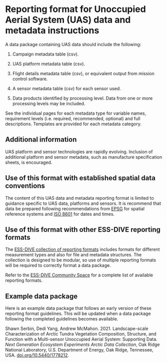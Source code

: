 # Reporting format for Unoccupied Aerial System (UAS) data and metadata instructions

A data package containing UAS data should include the following: 

1. Campaign metadata table (csv). 

2. UAS platform metadata table (csv).
   
3. Flight details metadata table (csv), or equivalent output from mission control software.  

4. A sensor metadata table (csv) for each sensor used.

5. Data products identified by processing level. Data from one or more processing levels may be included.

See the individual pages for each metadata type for variable names, requirement levels (i.e. required, recommended, optional) and full descriptions. Templates are provided for each metadata category. 

## Additional information
UAS platform and sensor technologies are rapidly evolving. Inclusion of additional platform and sensor metadata, such as manufacture specification sheets, is encouraged. 

## Use of this format with established spatial data conventions
The content of this UAS data and metadata reporting format is limited to guidance specific to UAS data, platforms and sensors. It is recommend that data be prepared following recommendations from [EPSG](https://spatialreference.org/ref/epsg/) for spatial reference systems and [ISO 8601](https://www.iso.org/iso-8601-date-and-time-format.html) for dates and times. 

## Use of this format with other ESS-DIVE reporting formats
The [ESS-DIVE collection of reporting formats](https://github.com/ess-dive-community) includes formats for different measurement types and also for file and metadata structures. The collection is designed to be modular, so use of multiple reporting formats will be required to correctly format a data package. 

Refer to the [ESS-DIVE Community Space](https://github.com/ess-dive-community) for a complete list of available reporting formats. 

## Example data package
Here is an example data package that follows an early version of these reporting format guidelines. This will be updated when a data package following the completed guidelines becomes available.

Shawn Serbin, Dedi Yang, Andrew McMahon. 2021. Landscape-scale Characterization of Arctic Tundra Vegetation Composition, Structure, and Function with a Multi-sensor Unoccupied Aerial System: Supporting Data. *Next Generation Ecosystem Experiments Arctic Data Collection*, Oak Ridge National Laboratory, U.S. Department of Energy, Oak Ridge, Tennessee, USA. [doi.org/10.5440/1778212](https://doi.org/10.5440/1778212).
